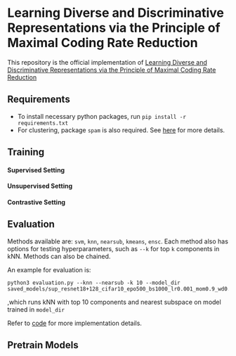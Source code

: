 # Learning Diverse and Discriminative Representations via the Principle of Maximal Coding Rate Reduction
This repository is the official implementation of [Learning Diverse and Discriminative Representations via the Principle of Maximal Coding Rate Reduction]()

## Requirements
- To install necessary python packages, run `pip install -r requirements.txt`
- For clustering, package `spam` is also required. See [here](https://pypi.org/project/spam/) for more details.

## Training
#### Supervised Setting
#### Unsupervised Setting
#### Contrastive Setting

## Evaluation
Methods available are: `svm`, `knn`, `nearsub`, `kmeans`, `ensc`. Each method also has options for testing hyperparameters, such as `--k` for top `k` components in kNN. Methods can also be chained.

An example for evaluation is:
```
python3 evaluation.py --knn --nearsub -k 10 --model_dir saved_models/sup_resnet18+128_cifar10_epo500_bs1000_lr0.001_mom0.9_wd0.0005_gam11.0_gam210.0_eps0.5_lcr0
```
,which runs kNN with top 10 components and nearest subspace on model trained in `model_dir`

Refer to [code](./evaluate.py) for more implementation details. 


## Pretrain Models


